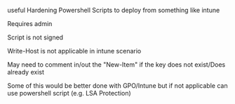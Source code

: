 useful Hardening Powershell Scripts to deploy from something like intune

Requires admin  

Script is not signed  

Write-Host is not applicable in intune scenario  


May need to comment in/out the "New-Item" if the key does not exist/Does already exist

Some of this would be better done with GPO/Intune but if not applicable can use powershell script (e.g. LSA Protection)
